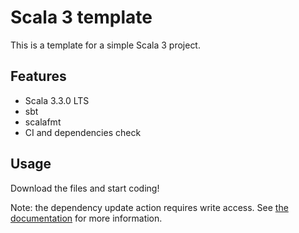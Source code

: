 # Scala 3 template

This is a template for a simple Scala 3 project.

## Features

- Scala 3.3.0 LTS
- sbt
- scalafmt
- CI and dependencies check

## Usage

Download the files and start coding!

Note: the dependency update action requires write access. See [the documentation](https://github.com/marketplace/actions/sbt-dependency-submission#troubleshooting) for more information.
